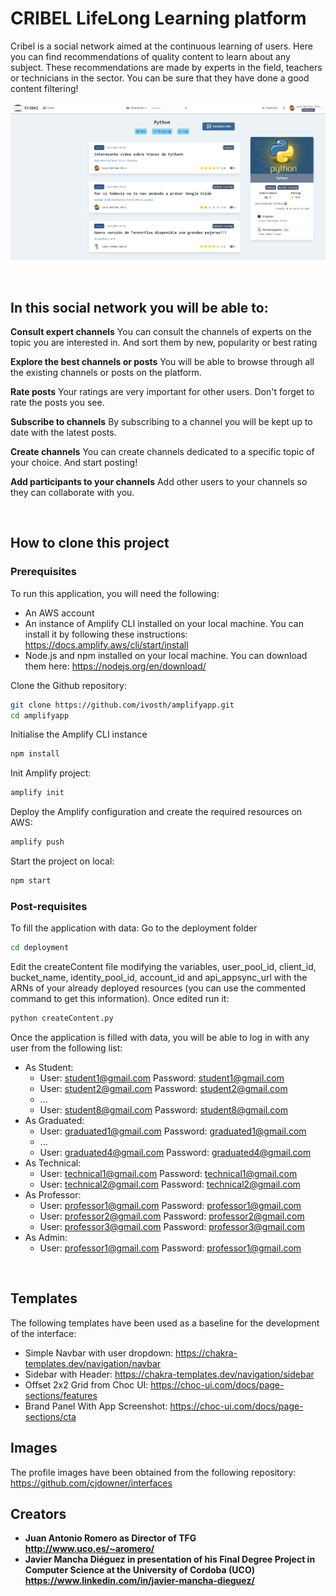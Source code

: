 # **CRIBEL** LifeLong Learning platform
Cribel is a social network aimed at the continuous learning of users. Here you can find recommendations of quality content to learn about any subject. These recommendations are made by experts in the field, teachers or technicians in the sector. You can be sure that they have done a good content filtering!
<br/>

![Cribel](./public/screenshot.png)

<br/>

## In this social network you will be able to: 
**Consult expert channels**
You can consult the channels of experts on the topic you are interested in. And sort them by new, popularity or best rating

**Explore the best channels or posts**
You will be able to browse through all the existing channels or posts on the platform.

**Rate posts**
Your ratings are very important for other users. Don't forget to rate the posts you see.

**Subscribe to channels**
By subscribing to a channel you will be kept up to date with the latest posts.

**Create channels**
You can create channels dedicated to a specific topic of your choice. And start posting!

**Add participants to your channels**
Add other users to your channels so they can collaborate with you.

<br/>

## How to clone this project

### Prerequisites
To run this application, you will need the following:

- An AWS account
- An instance of Amplify CLI installed on your local machine. You can install it by following these instructions: https://docs.amplify.aws/cli/start/install
- Node.js and npm installed on your local machine. You can download them here: https://nodejs.org/en/download/


Clone the Github repository:

```sh
git clone https://github.com/ivosth/amplifyapp.git
cd amplifyapp
```

Initialise the Amplify CLI instance

```sh
npm install
```

Init Amplify project:

```sh
amplify init
```

Deploy the Amplify configuration and create the required resources on AWS:

```sh
amplify push
```

Start the project on local:

```sh
npm start
```

### Post-requisites
To fill the application with data:
Go to the deployment folder

```sh
cd deployment
```

Edit the createContent file modifying the variables, user_pool_id, client_id, bucket_name, identity_pool_id, account_id and api_appsync_url with the ARNs of your already deployed resources (you can use the commented command to get this information).
Once edited run it:

```sh
python createContent.py
```

Once the application is filled with data, you will be able to log in with any user from the following list:
- As Student:
  - User: student1@gmail.com Password: student1@gmail.com
  - User: student2@gmail.com Password: student2@gmail.com
  - ...
  - User: student8@gmail.com Password: student8@gmail.com
- As Graduated:
  - User: graduated1@gmail.com Password: graduated1@gmail.com
  - ...
  - User: graduated4@gmail.com Password: graduated4@gmail.com
- As Technical:
  - User: technical1@gmail.com Password: technical1@gmail.com
  - User: technical2@gmail.com Password: technical2@gmail.com
- As Professor:
  - User: professor1@gmail.com Password: professor1@gmail.com
  - User: professor2@gmail.com Password: professor2@gmail.com
  - User: professor3@gmail.com Password: professor3@gmail.com
- As Admin:
  - User: professor1@gmail.com Password: professor1@gmail.com
  
<br>

## Templates
The following templates have been used as a baseline for the development of the interface:
- Simple Navbar with user dropdown: https://chakra-templates.dev/navigation/navbar
- Sidebar with Header: https://chakra-templates.dev/navigation/sidebar
- Offset 2x2 Grid from Choc UI: https://choc-ui.com/docs/page-sections/features
- Brand Panel With App Screenshot: https://choc-ui.com/docs/page-sections/cta

## Images
The profile images have been obtained from the following repository: https://github.com/cjdowner/interfaces


## Creators
- **Juan Antonio Romero as Director of TFG http://www.uco.es/~aromero/**
- **Javier Mancha Diéguez in presentation of his Final Degree Project in Computer Science at the University of Cordoba (UCO) https://www.linkedin.com/in/javier-mancha-dieguez/**

